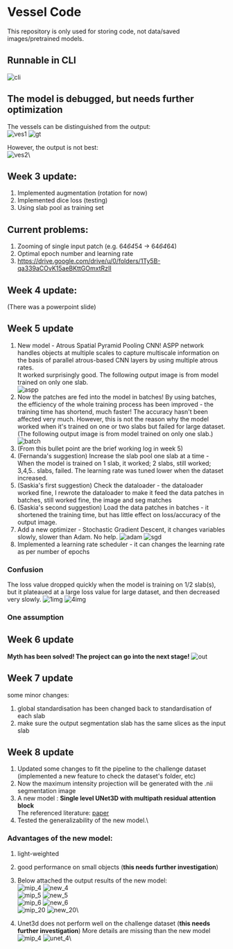 # Vessel Code
This repository is only used for storing code, not data/saved images/pretrained models.

## Runnable in CLI
![cli](./readme_img/1.jpg)

## The model is debugged, but needs further optimization
The vessels can be distinguished from the output:\
![ves1](./readme_img/new_slice_13.jpg)
![gt](./readme_img/gt.jpg)

However, the output is not best:\
![ves2](./readme_img/new_slice_62.jpg)\

## Week 3 update:
1. Implemented augmentation (rotation for now)
2. Implemented dice loss (testing)
3. Using slab pool as training set

## Current problems:
1. Zooming of single input patch (e.g. 64*64*54 -> 64*64*64)
2. Optimal epoch number and learning rate
3. https://drive.google.com/drive/u/0/folders/1Ty5B-qa339aCOvK15aeBKttGOmxtRzII

## Week 4 update:
(There was a powerpoint slide)

## Week 5 update
1. New model - Atrous Spatial Pyramid Pooling CNN!
ASPP network handles objects at multiple scales to capture multiscale information on the basis of parallel atrous-based CNN layers by using multiple atrous rates.\
It worked surprisingly good. The following output image is from model trained on only one slab.\
![aspp](./readme_img/asppcnn.jpg)
2. Now the patches are fed into the model in batches!
By using batches, the efficiency of the whole training process has been improved - the training time has shortend, much faster! The accuracy hasn't been affected very much. However, this is not the reason why the model worked when it's trained on one or two slabs but failed for large dataset.(The following output image is from model trained on only one slab.)\
![batch](./readme_img/batch.jpg)
3. (From this bullet point are the brief working log in week 5)
4. (Fernanda's suggestion) Increase the slab pool one slab at a time - When the model is trained on 1 slab, it worked; 2 slabs, still worked; 3,4,5.. slabs, failed. The learning rate was tuned lower when the dataset increased.
5. (Saskia's first suggestion) Check the dataloader - the dataloader worked fine, I rewrote the dataloader to make it feed the data patches in batches, still worked fine, the image and seg matches
6. (Saskia's second suggestion) Load the data patches in batches - it shortened the training time, but has little effect on loss/accuracy of the output image.
7. Add a new optimizer - Stochastic Gradient Descent, it changes variables slowly, slower than Adam. No help.
![adam](./readme_img/adam.jpg)
![sgd](./readme_img/sgd.jpg)
8. Implemented a learning rate scheduler - it can changes the learning rate as per number of epochs
### Confusion
The loss value dropped quickly when the model is training on 1/2 slab(s), but it plateaued at a large loss value for large dataset, and then decreased very slowly.
![1img](./readme_img/1img.jpg)
![4img](./readme_img/4imgs.jpg)
### One assumption

## Week 6 update
**Myth has been solved! The project can go into the next stage!**
![out](./readme_img/out.jpg)

## Week 7 update
some minor changes:
1. global standardisation has been changed back to standardisation of each slab
2. make sure the output segmentation slab has the same slices as the input slab

## Week 8 update
1. Updated some changes to fit the pipeline to the challenge dataset
(implemented a new feature to check the dataset's folder, etc)
2. Now the maximum intensity projection will be generated with the .nii segmentation image
3. A new model : **Single level UNet3D with multipath residual attention block**\
The referenced literature: [paper](https://reader.elsevier.com/reader/sd/pii/S1319157822001069?token=37835F8506108DE8811590CEACADF29905A54BE637DF08974C425E95FB921EC7648913850A7BC48DD533C4D2945C5D42&originRegion=us-east-1&originCreation=20230131144819)
4. Tested the generalizability of the new model.\

### Advantages of the new model:
1. light-weighted
2. good performance on small objects (**this needs further investigation**)
3. Below attached the output results of the new model:\
![mip_4](./readme_img/mip_4.png)
![new_4](./readme_img/val_AtrousUnet_ep10_lr1e4_1slab.png)\
![mip_5](./readme_img/mip_5.png)
![new_5](./readme_img/val_AtrousUnet_ep10_lr1e4_1slab_5.png)\
![mip_6](./readme_img/mip_6.png)
![new_6](./readme_img/val_AtrousUnet_ep10_lr1e4_1slab_6.png)\
![mip_20](./readme_img/mip_20.png)
![new_20](./readme_img/val_AtrousUnet_ep10_lr1e4_1slab_20.png)\

4. Unet3d does not perform well on the challenge dataset (**this needs further investigation**)
More details are missing than the new model\
![mip_4](./readme_img/mip_4.png)
![unet_4](./readme_img/val_Unet_ep10_lr1e3_1slab.png)\







